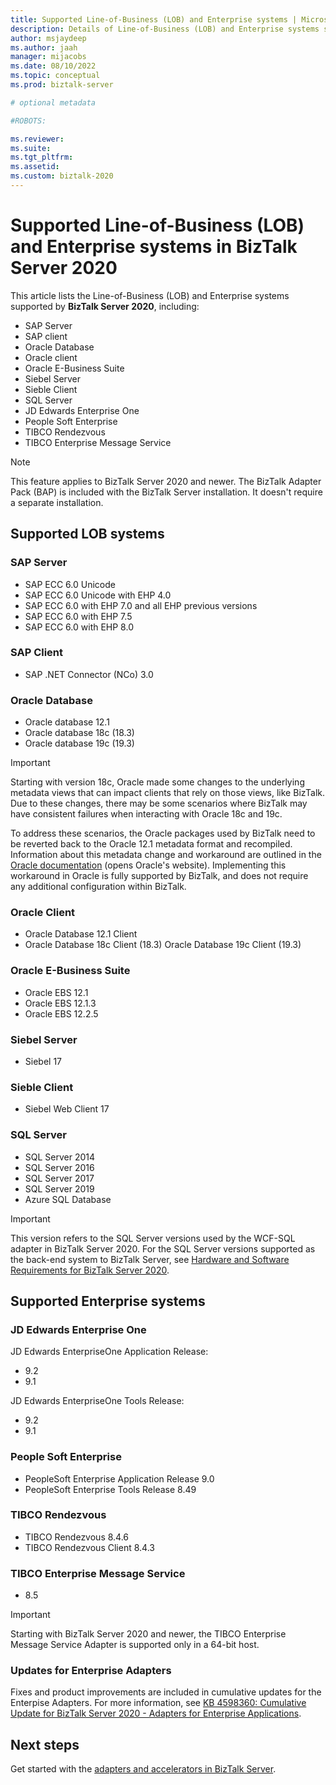 ```yaml
---
title: Supported Line-of-Business (LOB) and Enterprise systems | Microsoft Docs
description: Details of Line-of-Business (LOB) and Enterprise systems supported by BizTalk Server 2020
author: msjaydeep
ms.author: jaah
manager: mijacobs
ms.date: 08/10/2022
ms.topic: conceptual
ms.prod: biztalk-server

# optional metadata

#ROBOTS:

ms.reviewer: 
ms.suite:
ms.tgt_pltfrm:
ms.assetid: 
ms.custom: biztalk-2020
---
```


# Supported Line-of-Business (LOB) and Enterprise systems in BizTalk Server 2020

This article lists the Line-of-Business (LOB) and Enterprise systems supported by **BizTalk Server 2020**, including:

- SAP Server
- SAP client
- Oracle Database
- Oracle client
- Oracle E-Business Suite
- Siebel Server
- Sieble Client
- SQL Server
- JD Edwards Enterprise One
- People Soft Enterprise
- TIBCO Rendezvous
- TIBCO Enterprise Message Service

> [!NOTE]
> This feature applies to BizTalk Server 2020 and newer. The BizTalk Adapter Pack (BAP) is included with the BizTalk Server installation. It doesn't require a separate installation.

## Supported LOB systems

### SAP Server

- SAP ECC 6.0 Unicode
- SAP ECC 6.0 Unicode with EHP 4.0
- SAP ECC 6.0 with EHP 7.0 and all EHP previous versions
- SAP ECC 6.0 with EHP 7.5
- SAP ECC 6.0 with EHP 8.0

### SAP Client

- SAP .NET Connector (NCo) 3.0

### Oracle Database

- Oracle database 12.1
- Oracle database 18c (18.3)
- Oracle database 19c (19.3)

> [!IMPORTANT]
> Starting with version 18c, Oracle made some changes to the underlying metadata views that can impact clients that rely on those views, like BizTalk.  Due to these changes, there may be some scenarios where BizTalk may have consistent failures when interacting with Oracle 18c and 19c.
> 
> To address these scenarios, the Oracle packages used by BizTalk need to be reverted back to the Oracle 12.1 metadata format and recompiled.  Information about this metadata change and workaround are outlined in the [Oracle documentation](https://docs.oracle.com/en/database/oracle/oracle-database/18/upgrd/feature-changes-oracle-database-18c-upgrade.html#GUID-543498D6-3799-4217-9BE3-4BB8630FC32D) (opens Oracle's website).  Implementing this workaround in Oracle is fully supported by BizTalk, and does not require any additional configuration within BizTalk.

### Oracle Client

- Oracle Database 12.1 Client
- Oracle Database 18c Client (18.3)
Oracle Database 19c Client (19.3)

### Oracle E-Business Suite

- Oracle EBS 12.1
- Oracle EBS 12.1.3
- Oracle EBS 12.2.5

### Siebel Server

- Siebel 17

### Sieble Client

- Siebel Web Client 17

### SQL Server

- SQL Server 2014
- SQL Server 2016
- SQL Server 2017
- SQL Server 2019
- Azure SQL Database

> [!IMPORTANT]
> This version refers to the SQL Server versions used by the WCF-SQL adapter in BizTalk Server 2020. For the SQL Server versions supported as the back-end system to BizTalk Server, see [Hardware and Software Requirements for BizTalk Server 2020](../install-and-config-guides/hardware-and-software-requirements-for-biztalk-server-2020.md).

## Supported Enterprise systems

### JD Edwards Enterprise One

JD Edwards EnterpriseOne Application Release:

- 9.2
- 9.1

JD Edwards EnterpriseOne Tools Release:

- 9.2
- 9.1

### People Soft Enterprise

- PeopleSoft Enterprise Application Release 9.0
- PeopleSoft Enterprise Tools Release 8.49

### TIBCO Rendezvous

- TIBCO Rendezvous 8.4.6
- TIBCO Rendezvous Client 8.4.3

### TIBCO Enterprise Message Service

- 8.5

> [!IMPORTANT]
> Starting with BizTalk Server 2020 and newer, the TIBCO Enterprise Message Service Adapter is supported only in a 64-bit host.

### Updates for Enterprise Adapters

Fixes and product improvements are included in cumulative updates for the Enterpise Adapters. For more information, see [KB 4598360: Cumulative Update for BizTalk Server 2020 - Adapters for Enterprise Applications](https://support.microsoft.com/help/4598360/cu-for-biztalk-server-2020-adapters-for-enterprise-applications).

## Next steps

Get started with the [adapters and accelerators in BizTalk Server](../adapters-and-accelerators/adapters-and-accelerators-in-biztalk-server.md).
